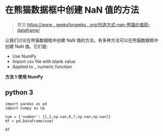 # 在熊猫数据框中创建 NaN 值的方法

> 原文:[https://www . geeksforgeeks . org/创造方式-nan-熊猫价值观-dataframe/](https://www.geeksforgeeks.org/ways-to-create-nan-values-in-pandas-dataframe/)

让我们讨论在熊猫数据框中创建 NaN 值的方法。有多种方法可以在熊猫数据框中创建 NaN 值。它们是:

*   Use NumPy
*   Import csv file with blank value
*   Applied to _ numeric function

**方法 1:使用 NumPy**

## python 3

```
import pandas as pd
import numpy as np

num = {'number': [1,2,np.nan,6,7,np.nan,np.nan]}
df = pd.DataFrame(num)

df
```